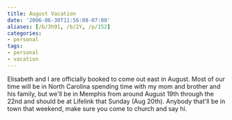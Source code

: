 ```yaml
---
title: August Vacation
date: '2006-06-30T11:56:08-07:00'
aliases: [/b/3h91, /b/2Y, /p/152]
categories:
- personal
tags:
- personal
- vacation
---
```

Elisabeth and I are officially booked to come out east in August.  Most of our time will be in North Carolina spending
time with my mom and brother and his family, but we'll be in Memphis from around August 19th through the 22nd and should
be at Lifelink that Sunday (Aug 20th).  Anybody that'll be in town that weekend, make sure you come to church and say
hi.
